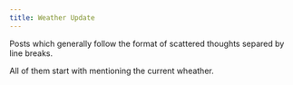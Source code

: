 ```yaml
---
title: Weather Update
---
```


Posts which generally follow the format of scattered thoughts separed by line breaks.

All of them start with mentioning the current wheather.
